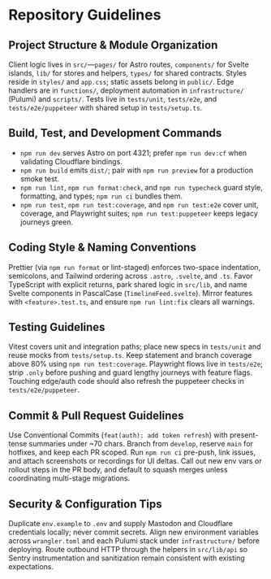 # Repository Guidelines

## Project Structure & Module Organization
Client logic lives in `src/`—`pages/` for Astro routes, `components/` for Svelte islands, `lib/` for stores and helpers, `types/` for shared contracts. Styles reside in `styles/` and `app.css`; static assets belong in `public/`. Edge handlers are in `functions/`, deployment automation in `infrastructure/` (Pulumi) and `scripts/`. Tests live in `tests/unit`, `tests/e2e`, and `tests/e2e/puppeteer` with shared setup in `tests/setup.ts`.

## Build, Test, and Development Commands
- `npm run dev` serves Astro on port 4321; prefer `npm run dev:cf` when validating Cloudflare bindings.
- `npm run build` emits `dist/`; pair with `npm run preview` for a production smoke test.
- `npm run lint`, `npm run format:check`, and `npm run typecheck` guard style, formatting, and types; `npm run ci` bundles them.
- `npm run test`, `npm run test:coverage`, and `npm run test:e2e` cover unit, coverage, and Playwright suites; `npm run test:puppeteer` keeps legacy journeys green.

## Coding Style & Naming Conventions
Prettier (via `npm run format` or lint-staged) enforces two-space indentation, semicolons, and Tailwind ordering across `.astro`, `.svelte`, and `.ts`. Favor TypeScript with explicit returns, park shared logic in `src/lib`, and name Svelte components in PascalCase (`TimelineFeed.svelte`). Mirror features with `<feature>.test.ts`, and ensure `npm run lint:fix` clears all warnings.

## Testing Guidelines
Vitest covers unit and integration paths; place new specs in `tests/unit` and reuse mocks from `tests/setup.ts`. Keep statement and branch coverage above 80% using `npm run test:coverage`. Playwright flows live in `tests/e2e`; strip `.only` before pushing and guard lengthy journeys with feature flags. Touching edge/auth code should also refresh the puppeteer checks in `tests/e2e/puppeteer`.

## Commit & Pull Request Guidelines
Use Conventional Commits (`feat(auth): add token refresh`) with present-tense summaries under ~70 chars. Branch from `develop`, reserve `main` for hotfixes, and keep each PR scoped. Run `npm run ci` pre-push, link issues, and attach screenshots or recordings for UI deltas. Call out new env vars or rollout steps in the PR body, and default to squash merges unless coordinating multi-stage migrations.

## Security & Configuration Tips
Duplicate `env.example` to `.env` and supply Mastodon and Cloudflare credentials locally; never commit secrets. Align new environment variables across `wrangler.toml` and each Pulumi stack under `infrastructure/` before deploying. Route outbound HTTP through the helpers in `src/lib/api` so Sentry instrumentation and sanitization remain consistent with existing expectations.
